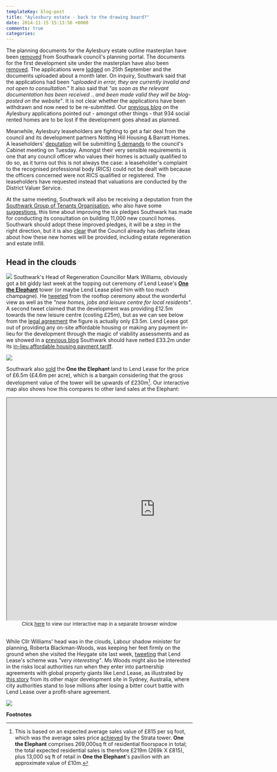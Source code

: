 ```yaml
---
templateKey: blog-post
title: "Aylesbury estate - back to the drawing board?"
date: 2014-11-15 15:13:56 +0000
comments: true
categories: 
---
```

The planning documents for the Aylesbury estate outline masterplan have been [removed](http://planningonline.southwark.gov.uk/AcolNetCGI.exe?ACTION=UNWRAP&RIPNAME=Root.PgeDocs&TheSystemkey=9557153) from Southwark council's planning portal. The documents for the first development site under the masterplan have also been [removed](http://planningonline.southwark.gov.uk/AcolNetCGI.exe?ACTION=UNWRAP&RIPNAME=Root.PgeDocs&TheSystemkey=9557152). The applications were [lodged](http://crappistmartin.github.io/images/scan0027.pdf) on 25th September and the documents uploaded about a month later. On inquiry, Southwark said that the applications had been _"uploaded in error, they are currently invalid and not open to consultation."_ It also said that _"as soon as the relevant documentation has been received .. and been made valid they will be blog-posted on the website"_. It is not clear whether the applications have been withdrawn and now need to be re-submitted. Our [previous blog](/2014-11-01-aylesbury-estate-planning-application/) on the Aylesbury applications pointed out - amongst other things - that 934 social rented homes are to be lost if the development goes ahead as planned. 

Meanwhile, Aylesbury leaseholders are fighting to get a fair deal from the council and its development partners Notting Hill Housing & Barratt Homes. A leaseholders' [deputation](http://moderngov.southwark.gov.uk/documents/s50093/Report%20Deputation%20Requests.pdf) will be submitting [5 demands](https://halag.files.wordpress.com/2014/11/alag_depuation18nov_finalversion.pdf) to the council's Cabinet meeting on Tuesday. Amongst their very sensible requirements is one that any council officer who values their homes is actually qualified to do so, as it turns out this is not always the case: a leaseholder's complaint to the recognised professional body (RICS) could not be dealt with because the officers concerned were not RICS qualified or registered. The leaseholders have requested instead that valuations are conducted by the District Valuer Service.

At the same meeting, Southwark will also be receiving a deputation from the [Southwark Group of Tenants Organisation](http://www.sgto.org.uk/), who also have some [suggestions](http://moderngov.southwark.gov.uk/documents/s49943/Appendix%206%20Six%20alternative%20pledges%20from%20SGTO.pdf), this time about improving the six pledges Southwark has made for conducting its consultation on building 11,000 new council homes. Southwark should adopt these improved pledges, it will be a step in the right direction, but it is also [clear](/2014-11-08-southwark-fails-to-deliver/) that the Council already has definite ideas about how these new homes will be provided, including estate regeneration and estate infill.

## Head in the clouds
![](https://twitter.com/betterelephant/status/531882170424786944)
Southwark's Head of Regeneration Councillor Mark Williams, obviously got a bit giddy last week at the topping out ceremony of Lend Lease's [__One the Elephant__](http://www.onetheelephant.com/apartments/browse-apartments) tower (or maybe Lend Lease plied him with too much champagne). He [tweeted](https://twitter.com/betterelephant/status/531882170424786944) from the rooftop ceremony about the wonderful view as well as the _"new homes, jobs and leisure centre for local residents"_. A second tweet claimed that the development was providing £12.5m towards the new leisure centre (costing £25m), but as we can see below from the [legal agreement](http://planningonline.southwark.gov.uk/DocsOnline/Documents/305818_1.pdf) the figure is actually only £3.5m. Lend Lease got out of providing any on-site affordable housing or making any payment in-lieu for the development through the magic of viability assessments and as we showed in a [previous blog](/2014-01-11-flogging-the-elephant/) Southwark should have netted £33.2m under its [in-lieu affordable housing payment tariff](/images/affordablehousingspg.pdf).  

![](http://crappistmartin.github.io/images/leisurecentrecontribution.png)

Southwark also [sold](http://crappistmartin.github.io/images/LandRegistry_OneTheElephant.pdf) the __One the Elephant__ land to Lend Lease for the price of £6.5m (£4.6m per acre), which is a bargain considering that the gross development value of the tower will be upwards of £230m[^1]. Our interactive map also shows how this compares to other land sales at the Elephant:

<center>
<iframe src="http://crappistmartin.github.io/map.html" width="800" height="600"></iframe>
</br><font size="2">Click <a href="http://crappistmartin.github.io/map.html">here</a> to view our interactive map in a separate browser window</font>
</center>
</br>

While Cllr Williams' head was in the clouds, Labour shadow minister for planning, Roberta Blackman-Woods, was keeping her feet firmly on the ground when she visited the Heygate site last week, [tweeting](https://twitter.com/robertabwMP/status/531797457492250624) that Lend Lease's scheme was _"very interesting"_. Ms Woods might also be interested in the risks local authorities run when they enter into partnership agreements with global property giants like Lend Lease, as illustrated by [this story](http://www.architectureanddesign.com.au/news/lend-lease-nsw-government-dispute-halts-barangaroo) from its other major development site in Sydney, Australia, where city authorities stand to lose millions after losing a bitter court battle with Lend Lease over a profit-share agreement.

![](http://crappistmartin.github.io/images/blackmanwoods.png) 



__Footnotes__

[^1]: This is based on an expected average sales value of £815 per sq foot, which was the average sales price [achieved](http://www.colliers.com/~/media/Files/EMEA/UK/research/residential/201202-central-london-residential-market.pdf) by the Strata tower.  __One the Elephant__ comprises 269,000sq ft of residential floorspace in total; the total expected residential sales is therefore £219m (269k X £815), plus 13,000 sq ft of retail in __One the Elephant__'s pavilion with an approximate value of £10m.

